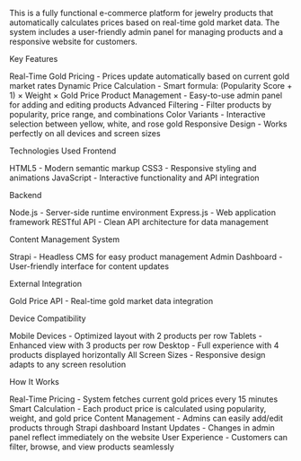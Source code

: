This is a fully functional e-commerce platform for jewelry products that automatically calculates prices based on real-time gold market data. The system includes a user-friendly admin panel for managing products and a responsive website for customers.


Key Features

Real-Time Gold Pricing - Prices update automatically based on current gold market rates
Dynamic Price Calculation - Smart formula: (Popularity Score + 1) × Weight × Gold Price
Product Management - Easy-to-use admin panel for adding and editing products
Advanced Filtering - Filter products by popularity, price range, and combinations
Color Variants - Interactive selection between yellow, white, and rose gold
Responsive Design - Works perfectly on all devices and screen sizes

Technologies Used
Frontend

HTML5 - Modern semantic markup
CSS3 - Responsive styling and animations
JavaScript - Interactive functionality and API integration

Backend

Node.js - Server-side runtime environment
Express.js - Web application framework
RESTful API - Clean API architecture for data management

Content Management System

Strapi - Headless CMS for easy product management
Admin Dashboard - User-friendly interface for content updates

External Integration

Gold Price API - Real-time gold market data integration

Device Compatibility

Mobile Devices - Optimized layout with 2 products per row
Tablets - Enhanced view with 3 products per row
Desktop - Full experience with 4 products displayed horizontally
All Screen Sizes - Responsive design adapts to any screen resolution

How It Works

Real-Time Pricing - System fetches current gold prices every 15 minutes
Smart Calculation - Each product price is calculated using popularity, weight, and gold price
Content Management - Admins can easily add/edit products through Strapi dashboard
Instant Updates - Changes in admin panel reflect immediately on the website
User Experience - Customers can filter, browse, and view products seamlessly